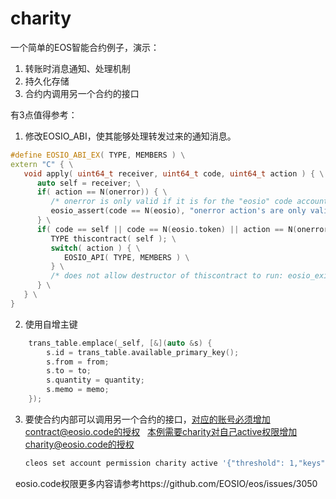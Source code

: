 # charity
一个简单的EOS智能合约例子，演示：

1. 转账时消息通知、处理机制
2. 持久化存储
3. 合约内调用另一个合约的接口

有3点值得参考：
1. 修改EOSIO_ABI，使其能够处理转发过来的通知消息。
````C++
#define EOSIO_ABI_EX( TYPE, MEMBERS ) \
extern "C" { \
   void apply( uint64_t receiver, uint64_t code, uint64_t action ) { \
      auto self = receiver; \
      if( action == N(onerror)) { \
         /* onerror is only valid if it is for the "eosio" code account and authorized by "eosio"'s "active permission */ \
         eosio_assert(code == N(eosio), "onerror action's are only valid from the \"eosio\" system account"); \
      } \
      if( code == self || code == N(eosio.token) || action == N(onerror) ) { \
         TYPE thiscontract( self ); \
         switch( action ) { \
            EOSIO_API( TYPE, MEMBERS ) \
         } \
         /* does not allow destructor of thiscontract to run: eosio_exit(0); */ \
      } \
   } \
}
````

2. 使用自增主键
````c++
    trans_table.emplace(_self, [&](auto &s) {
        s.id = trans_table.available_primary_key();
        s.from = from;
        s.to = to;
        s.quantity = quantity;
        s.memo = memo;
    });

````

3. 要使合约内部可以调用另一个合约的接口，对应的账号必须增加contract@eosio.code的授权
   本例需要charity对自己active权限增加charity@eosio.code的授权
   ````bash
   cleos set account permission charity active '{"threshold": 1,"keys": [{"key": "EOS7ijWCBmoXBi3CgtK7DJxentZZeTkeUnaSDvyro9dq7Sd1C3dC4","weight": 1}],"accounts": [{"permission":{"actor":"charity","permission":"eosio.code"},"weight":1}]}' owner -p charity
   ````
   eosio.code权限更多内容请参考https://github.com/EOSIO/eos/issues/3050
   
